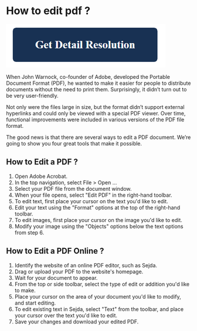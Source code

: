 # How to edit pdf ?

[![How to edit pdf](blue.png)](https://icncomputer.com/how-to-edit-pdf-file/)

When John Warnock, co-founder of Adobe, developed the Portable Document Format (PDF), he wanted to make it easier for people to distribute documents without the need to print them. Surprisingly, it didn’t turn out to be very user-friendly.

Not only were the files large in size, but the format didn’t support external hyperlinks and could only be viewed with a special PDF viewer. Over time, functional improvements were included in various versions of the PDF file format.

The good news is that there are several ways to edit a PDF document. We’re going to show you four great tools that make it possible.

## How to Edit a PDF ?

1. Open Adobe Acrobat.
2. In the top navigation, select File > Open …
3. Select your PDF file from the document window.
4. When your file opens, select "Edit PDF" in the right-hand toolbar.
5. To edit text, first place your cursor on the text you'd like to edit.
6. Edit your text using the "Format" options at the top of the right-hand toolbar.
7. To edit images, first place your cursor on the image you'd like to edit.
8. Modify your image using the "Objects" options below the text options from step 6.


## How to Edit a PDF Online ?

1. Identify the website of an online PDF editor, such as Sejda.
2. Drag or upload your PDF to the website's homepage.
3. Wait for your document to appear.
4. From the top or side toolbar, select the type of edit or addition you'd like to make.
5.  Place your cursor on the area of your document you'd like to modify, and start editing.
6. To edit existing text in Sejda, select "Text" from the toolbar, and place your cursor over the text you'd like to edit.
7. Save your changes and download your edited PDF.
